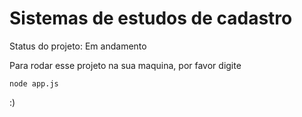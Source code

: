 # Sistemas de estudos de cadastro #

Status do projeto: Em andamento

Para rodar esse projeto na sua maquina, por favor digite

```
node app.js
```
:)
